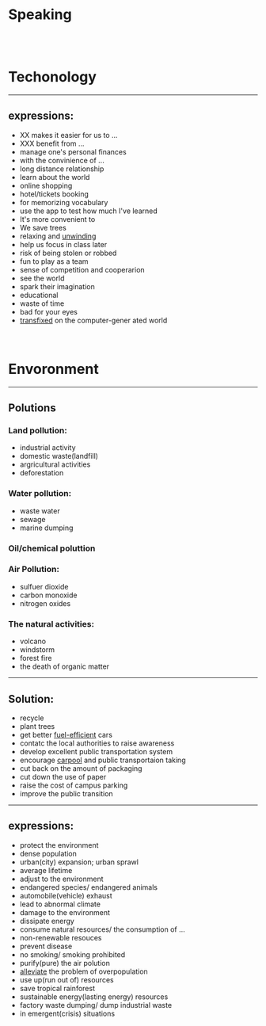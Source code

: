 # **Speaking**
<br><br>
# Techonology
---

## expressions:
* XX makes it easier for us to ...
* XXX benefit from ...
* manage one's personal finances
* with the convinience of ...
* long distance relationship
* learn about the world
* online shopping
* hotel/tickets booking
* for memorizing vocabulary
* use the app to test how much I've learned
* It's more convenient to
* We save trees
* relaxing and [unwinding](./vocabulary.md#unwinding "放松")
* help us focus in class later
* risk of being stolen or robbed
* fun to play as a team
* sense of competition and cooperarion
* see the world
* spark their imagination
* educational
* waste of time
* bad for your eyes
* [transfixed](./vocabulary.md#transfix "使...动弹不得") on the computer-gener
ated world
<br><br><br>

# Envoronment
---
## Polutions
### Land pollution:
* industrial activity
* domestic waste(landfill)
* argricultural activities
* deforestation

### Water pollution:
* waste water
* sewage
* marine dumping

### Oil/chemical poluttion

### Air Pollution:
* sulfuer dioxide
* carbon monoxide
* nitrogen oxides

### The natural activities:
* volcano
* windstorm
* forest fire
* the death of organic matter
  
---
## Solution:
* recycle
* plant trees
* get better [fuel-efficient](./vocabulary.md#fuel-efficient "节油的") cars
* contatc the local authorities to raise awareness
* develop excellent public transportation system
* encourage [carpool](./vocabulary.md#carpool "拼车") and public transportaion taking
* cut back on the amount of packaging
* cut down the use of paper
* raise the cost of campus parking
* improve the public transition

---
## expressions:
* protect the environment
* dense population
* urban(city) expansion; urban sprawl
* average lifetime
* adjust to the environment
* endangered species/ endangered animals
* automobile(vehicle) exhaust
* lead to abnormal climate
* damage to the environment
* dissipate energy
* consume natural resources/ the consumption of ...
* non-renewable resouces
* prevent disease
* no smoking/ smoking prohibited
* purify(pure) the air polution
* [alleviate](./vocabulary.md#alleviate "减轻") the problem of overpopulation
* use up(run out of) resources
* save tropical rainforest
* sustainable energy(lasting energy) resources
* factory waste dumping/ dump industrial waste
* in emergent(crisis) situations